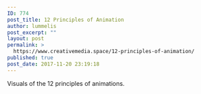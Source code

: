 ```yaml
---
ID: 774
post_title: 12 Principles of Animation
author: lummelis
post_excerpt: ""
layout: post
permalink: >
  https://www.creativemedia.space/12-principles-of-animation/
published: true
post_date: 2017-11-20 23:19:18
---
```

Visuals of the 12 principles of animations.